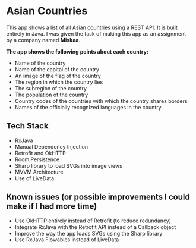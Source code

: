 # Asian Countries
This app shows a list of all Asian countries using a REST API. It is built entirely in Java. I was given the task of making this app as an assignment by a company named **Miskaa**.

**The app shows the following points about each country:**
* Name of the country
* Name of the capital of the country
* An image of the flag of the country
* The region in which the country lies
* The subregion of the country
* The population of the country
* Country codes of the countries with which the country shares borders
* Names of the officially recognized languages in the country

## Tech Stack
* RxJava
* Manual Dependency Injection
* Retrofit and OkHTTP
* Room Persistence
* Sharp library to load SVGs into image views
* MVVM Architecture
* Use of LiveData

## Known issues (or possible improvements I could make if I had more time)
* Use OkHTTP entirely instead of Retrofit (to reduce redundancy)
* Integrate RxJava with the Retrofit API instead of a Callback object
* Improve the way the app loads SVGs using the Sharp library
* Use RxJava Flowables instead of LiveData
